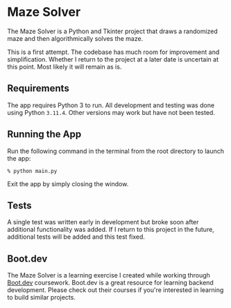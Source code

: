 # Maze Solver

The Maze Solver is a Python and Tkinter project that draws a randomized maze and then algorithmically solves the maze.

This is a first attempt. The codebase has much room for improvement and simplification. Whether I return to the project at a later date is uncertain at this point. Most likely it will remain as is.

## Requirements

The app requires Python 3 to run. All development and testing was done using Python `3.11.4`. Other versions may work but have not been tested.

## Running the App

Run the following command in the terminal from the root directory to launch the app:

```shell
% python main.py
```

Exit the app by simply closing the window.

## Tests

A single test was written early in development but broke soon after additional functionality was added. If I return to this project in the future, additional tests will be added and this test fixed.

## Boot.dev

The Maze Solver is a learning exercise I created while working through [Boot.dev](https://boot.dev) coursework. Boot.dev is a great resource for learning backend development. Please check out their courses if you're interested in learning to build similar projects.
